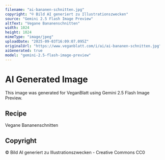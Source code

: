 ```yaml
---
filename: "ai-bananen-schnitten.jpg"
copyright: "© Bild AI generiert zu Illustrationszwecken"
source: "Gemini 2.5 Flash Image Preview"
altText: "Vegane Bananenschnitten"
width: 1024
height: 1024
mimeType: "image/jpeg"
uploadDate: "2025-09-03T16:09:07.095Z"
originalUrl: "https://www.veganblatt.com/i/ai/ai-bananen-schnitten.jpg"
aiGenerated: true
model: "gemini-2.5-flash-image-preview"
---
```


# AI Generated Image

This image was generated for VeganBlatt using Gemini 2.5 Flash Image Preview.

## Recipe
Vegane Bananenschnitten

## Copyright
© Bild AI generiert zu Illustrationszwecken - Creative Commons CC0
